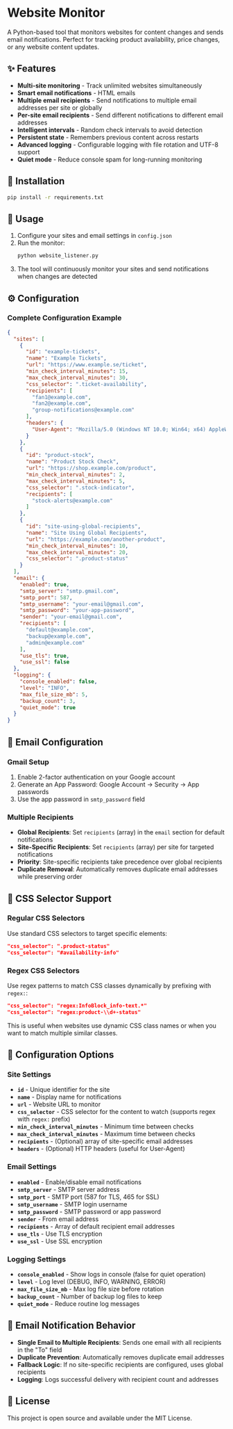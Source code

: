# Website Monitor

A Python-based tool that monitors websites for content changes and sends email notifications. Perfect for tracking product availability, price changes, or any website content updates.

## ✨ Features

- **Multi-site monitoring** - Track unlimited websites simultaneously
- **Smart email notifications** - HTML emails
- **Multiple email recipients** - Send notifications to multiple email addresses per site or globally
- **Per-site email recipients** - Send different notifications to different email addresses
- **Intelligent intervals** - Random check intervals to avoid detection
- **Persistent state** - Remembers previous content across restarts
- **Advanced logging** - Configurable logging with file rotation and UTF-8 support
- **Quiet mode** - Reduce console spam for long-running monitoring

## 🚀 Installation

```bash
pip install -r requirements.txt
```

## 📖 Usage

1. Configure your sites and email settings in `config.json`
2. Run the monitor:
   ```bash
   python website_listener.py
   ```
3. The tool will continuously monitor your sites and send notifications when changes are detected

## ⚙️ Configuration

### Complete Configuration Example

```json
{
  "sites": [
    {
      "id": "example-tickets",
      "name": "Example Tickets",
      "url": "https://www.example.se/ticket",
      "min_check_interval_minutes": 15,
      "max_check_interval_minutes": 30,
      "css_selector": ".ticket-availability",
      "recipients": [
        "fan1@example.com",
        "fan2@example.com",
        "group-notifications@example.com"
      ],
      "headers": {
        "User-Agent": "Mozilla/5.0 (Windows NT 10.0; Win64; x64) AppleWebKit/537.36 (KHTML, like Gecko) Chrome/91.0.4472.124 Safari/537.36"
      }
    },
    {
      "id": "product-stock",
      "name": "Product Stock Check",
      "url": "https://shop.example.com/product",
      "min_check_interval_minutes": 2,
      "max_check_interval_minutes": 5,
      "css_selector": ".stock-indicator",
      "recipients": [
        "stock-alerts@example.com"
      ]
    },
    {
      "id": "site-using-global-recipients",
      "name": "Site Using Global Recipients",
      "url": "https://example.com/another-product",
      "min_check_interval_minutes": 10,
      "max_check_interval_minutes": 20,
      "css_selector": ".product-status"
    }
  ],
  "email": {
    "enabled": true,
    "smtp_server": "smtp.gmail.com",
    "smtp_port": 587,
    "smtp_username": "your-email@gmail.com",
    "smtp_password": "your-app-password",
    "sender": "your-email@gmail.com",
    "recipients": [
      "default@example.com",
      "backup@example.com",
      "admin@example.com"
    ],
    "use_tls": true,
    "use_ssl": false
  },
  "logging": {
    "console_enabled": false,
    "level": "INFO",
    "max_file_size_mb": 5,
    "backup_count": 3,
    "quiet_mode": true
  }
}
```

## 📧 Email Configuration

### Gmail Setup
1. Enable 2-factor authentication on your Google account
2. Generate an App Password: Google Account → Security → App passwords
3. Use the app password in `smtp_password` field

### Multiple Recipients
- **Global Recipients**: Set `recipients` (array) in the `email` section for default notifications
- **Site-Specific Recipients**: Set `recipients` (array) per site for targeted notifications
- **Priority**: Site-specific recipients take precedence over global recipients
- **Duplicate Removal**: Automatically removes duplicate email addresses while preserving order

## 🎯 CSS Selector Support

### Regular CSS Selectors
Use standard CSS selectors to target specific elements:
```json
"css_selector": ".product-status"
"css_selector": "#availability-info"
```

### Regex CSS Selectors
Use regex patterns to match CSS classes dynamically by prefixing with `regex:`:
```json
"css_selector": "regex:InfoBlock_info-text.*"
"css_selector": "regex:product-\\d+-status"
```

This is useful when websites use dynamic CSS class names or when you want to match multiple similar classes.

## 🔧 Configuration Options

### Site Settings
- **`id`** - Unique identifier for the site
- **`name`** - Display name for notifications
- **`url`** - Website URL to monitor
- **`css_selector`** - CSS selector for the content to watch (supports regex with `regex:` prefix)
- **`min_check_interval_minutes`** - Minimum time between checks
- **`max_check_interval_minutes`** - Maximum time between checks
- **`recipients`** - (Optional) array of site-specific email addresses
- **`headers`** - (Optional) HTTP headers (useful for User-Agent)

### Email Settings
- **`enabled`** - Enable/disable email notifications
- **`smtp_server`** - SMTP server address
- **`smtp_port`** - SMTP port (587 for TLS, 465 for SSL)
- **`smtp_username`** - SMTP login username
- **`smtp_password`** - SMTP password or app password
- **`sender`** - From email address
- **`recipients`** - Array of default recipient email addresses
- **`use_tls`** - Use TLS encryption
- **`use_ssl`** - Use SSL encryption

### Logging Settings
- **`console_enabled`** - Show logs in console (false for quiet operation)
- **`level`** - Log level (DEBUG, INFO, WARNING, ERROR)
- **`max_file_size_mb`** - Max log file size before rotation
- **`backup_count`** - Number of backup log files to keep
- **`quiet_mode`** - Reduce routine log messages

## 📧 Email Notification Behavior

- **Single Email to Multiple Recipients**: Sends one email with all recipients in the "To" field
- **Duplicate Prevention**: Automatically removes duplicate email addresses
- **Fallback Logic**: If no site-specific recipients are configured, uses global recipients
- **Logging**: Logs successful delivery with recipient count and addresses

## 📄 License

This project is open source and available under the MIT License.